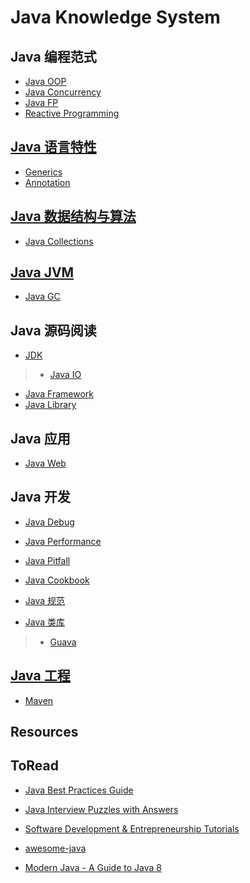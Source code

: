 # Java Knowledge System

## Java 编程范式
* [Java OOP](java-paradigm/java-OOP/README.md)
* [Java Concurrency](java-concurrency/README.md)
* [Java FP](java-paradigm/java-FP/README.md)
* [Reactive Programming]()

## [Java 语言特性](java-features/README.md)
* [Generics](java-features/Java5/Generics/README.md)
* [Annotation](java-features/Java5/Annotation/README.md)

## [Java 数据结构与算法](java-DS-Algorithm/README.md)
* [Java Collections](java-DS-Algorithm/java-collection/README.md)

## [Java JVM](java-jvm/README.md)
* [Java GC](java-jvm/java-GC/README.md)

## Java 源码阅读
* [JDK](https://github.com/SunnnyChan/sc.drill-code/blob/master/java-JDK)
> * [Java IO](https://github.com/SunnnyChan/sc.drill-code/tree/master/java/java-JDK/Java-IO)

* [Java Framework](https://github.com/SunnnyChan/sc.drill-code/blob/master/java-framework)
* [Java Library](https://github.com/SunnnyChan/sc.drill-code/blob/master/java-lib/)

## Java 应用
* [Java Web](https://github.com/SunnnyChan/knowledge-Sys-of-web/tree/master/java-web)

## Java 开发
* [Java Debug](java-dev/java-debug/README.md)
* [Java Performance](java-dev/java-performance/README.md)

* [Java Pitfall](java-dev/java-pitfall/README.md)
* [Java Cookbook](java-dev/java-cookbook/README.md)
* [Java 规范](java-dev/java-specification/README.md)
* [Java 类库](java-lib/README.md)
> * [Guava]()

## [Java 工程](java-engineering/README.md)
* [Maven](java-engineering/maven/README.md)

## Resources
## ToRead
* [Java Best Practices Guide](https://howtodoinjava.com/java-best-practices/)
* [Java Interview Puzzles with Answers](https://howtodoinjava.com/java-interview-puzzles-answers/)
* [Software Development & Entrepreneurship Tutorials](http://tutorials.jenkov.com/)

* [awesome-java](https://github.com/akullpp/awesome-java)
* [Modern Java - A Guide to Java 8](https://github.com/winterbe/java8-tutorial)
